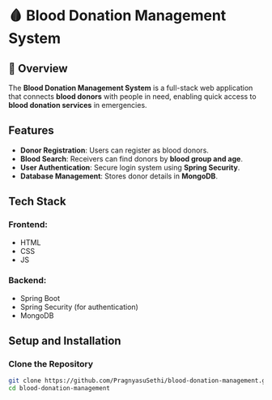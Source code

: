 # 🩸 Blood Donation Management System  

## 📌 Overview  
The **Blood Donation Management System** is a full-stack web application that connects **blood donors** with people in need, enabling quick access to **blood donation services** in emergencies.  

## Features  
-  **Donor Registration**: Users can register as blood donors.  
-  **Blood Search**: Receivers can find donors by **blood group and age**.  
-  **User Authentication**: Secure login system using **Spring Security**.  
-  **Database Management**: Stores donor details in **MongoDB**.    

## Tech Stack  
### **Frontend:**  
- HTML
- CSS
- JS   

### **Backend:**  
- Spring Boot  
- Spring Security (for authentication)   
- MongoDB  

## Setup and Installation  
###  Clone the Repository  
```bash
git clone https://github.com/PragnyasuSethi/blood-donation-management.git
cd blood-donation-management

